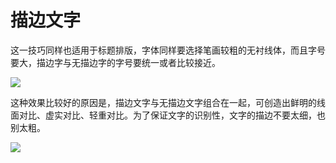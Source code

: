 # 描边文字

这一技巧同样也适用于标题排版，字体同样要选择笔画较粗的无衬线体，而且字号要大，描边字与无描边字的字号要统一或者比较接近。

![](https://qhdtc.oss-cn-chengdu.aliyuncs.com/obsidian/image_iDrBlIlb7N.png)

这种效果比较好的原因是，描边文字与无描边文字组合在一起，可创造出鲜明的线面对比、虚实对比、轻重对比。为了保证文字的识别性，文字的描边不要太细，也别太粗。

![](https://qhdtc.oss-cn-chengdu.aliyuncs.com/obsidian/image_EVBz1At41n.png)
